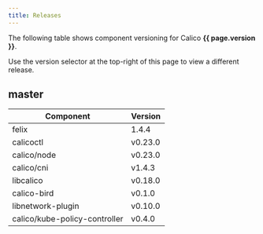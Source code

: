 ```yaml
---
title: Releases
---
```


The following table shows component versioning for Calico  **{{ page.version }}**.

Use the version selector at the top-right of this page to view a different release.

## master

| Component              | Version |
|------------------------|---------|
| felix                  | 1.4.4  |
| calicoctl              | v0.23.0 |
| calico/node            | v0.23.0 |
| calico/cni             | v1.4.3  |
| libcalico              | v0.18.0 |
| calico-bird            | v0.1.0  |
| libnetwork-plugin      | v0.10.0 |
| calico/kube-policy-controller | v0.4.0  |
